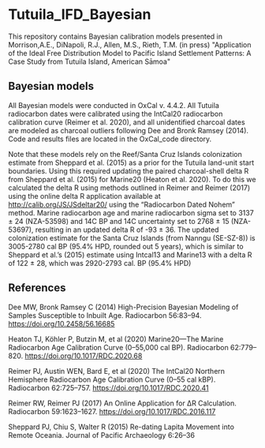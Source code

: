 # Tutuila_IFD_Bayesian
This repository contains Bayesian calibration models presented in Morrison,A.E., DiNapoli, R.J., Allen, M.S., Rieth, T.M. (in press) "Application of the Ideal Free Distribution Model to Pacific Island Settlement Patterns: A Case Study from Tutuila Island, American Sāmoa"

## Bayesian models

All Bayesian models were conducted in OxCal v. 4.4.2. All Tutuila radiocarbon dates were calibrated using the IntCal20 radiocarbon calibration curve (Reimer et al. 2020), and all unidentified charcoal dates are modeled as charcoal outliers following Dee and Bronk Ramsey (2014). Code and results files are located in the OxCal_code directory.

Note that these models rely on the Reef/Santa Cruz Islands colonization estimate from Sheppard et al. (2015) as a prior for the Tutuila land-unit start boundaries. Using this required updating the paired charcoal-shell delta R from Sheppard et al. (2015) for Marine20 (Heaton et al. 2020). To do this we calculated the delta R using methods outlined in Reimer and Reimer (2017) using the online delta R application available at http://calib.org/JS/JSdeltar20/ using the “Radiocarbon Dated Nohem” method. Marine radiocarbon age and marine radiocarbon sigma set to 3137 ± 24 (NZA-53598) and 14C BP and 14C uncertainty set to 2768 ± 15 (NZA-53697), resulting in an updated delta R of -93 ± 36. The updated colonization estimate for the Santa Cruz Islands (from Nanngu (SE-SZ-8)) is 3005-2780 cal BP (95.4% HPD, rounded out 5 years), which is similar to Sheppard et al.’s (2015) estimate using Intcal13 and Marine13 with a delta R of 122 ± 28, which was 2920-2793 cal. BP (95.4% HPD)

## References

Dee MW, Bronk Ramsey C (2014) High-Precision Bayesian Modeling of Samples Susceptible to Inbuilt Age. Radiocarbon 56:83–94. https://doi.org/10.2458/56.16685

Heaton TJ, Köhler P, Butzin M, et al (2020) Marine20—The Marine Radiocarbon Age Calibration Curve (0–55,000 cal BP). Radiocarbon 62:779–820. https://doi.org/10.1017/RDC.2020.68 

Reimer PJ, Austin WEN, Bard E, et al (2020) The IntCal20 Northern Hemisphere Radiocarbon Age Calibration Curve (0–55 cal kBP). Radiocarbon 62:725–757. https://doi.org/10.1017/RDC.2020.41

Reimer RW, Reimer PJ (2017) An Online Application for ΔR Calculation. Radiocarbon 59:1623–1627. https://doi.org/10.1017/RDC.2016.117

Sheppard PJ, Chiu S, Walter R (2015) Re-dating Lapita Movement into Remote Oceania. Journal of Pacific Archaeology 6:26–36

